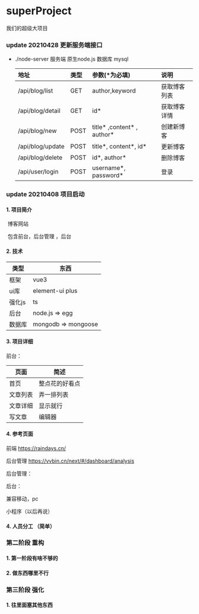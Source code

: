 # superProject

我们的超级大项目

### update 20210428 更新服务端接口

* ./node-server 服务端 原生node.js 数据库 mysql

    | 地址   | 类型  |  参数(*为必填) | 说明 |
    | :----- |  :-----  | :----- |  :----- |
    | /api/blog/list | GET | author,keyword | 获取博客列表|
    | /api/blog/detail | GET |id*  |获取博客详情|
    | /api/blog/new | POST |title* ,content* , author*|创建新博客|
    | /api/blog/update |POST | title*, content*, id* |更新博客|
    | /api/blog/delete | POST| id*, author*|删除博客|
    | /api/user/login |POST | username*, password* |登录|

### update 20210408 项目启动

#### 1. 项目简介 

​	博客网站

​	包含前台，后台管理 ，后台

   

#### 2. 技术

| 类型   | 东西                |
| ------ | ------------------- |
| 框架   | vue3                |
| ui库   | element-ui plus     |
| 强化js | ts                  |
| 后台   | node.js  => egg     |
| 数据库 | mongodb => mongoose |

#### 3. 项目详细

前台：

| 页面     | 简述           |
| -------- | -------------- |
| 首页     | 整点花的好看点 |
| 文章列表 | 弄一排列表     |
| 文章详细 | 显示就行       |
| 写文章   | 编辑器         |

#### 4. 参考页面

前端   https://raindays.cn/  

后台管理 https://vvbin.cn/next/#/dashboard/analysis

后台管理：

后台：

兼容移动，pc

小程序（以后再说）

#### 4. 人员分工 （简单）

### 第二阶段 重构

#### 1. 第一阶段有啥不够的

#### 2. 做东西哪里不行

### 第三阶段 强化

#### 1. 往里面塞其他东西
